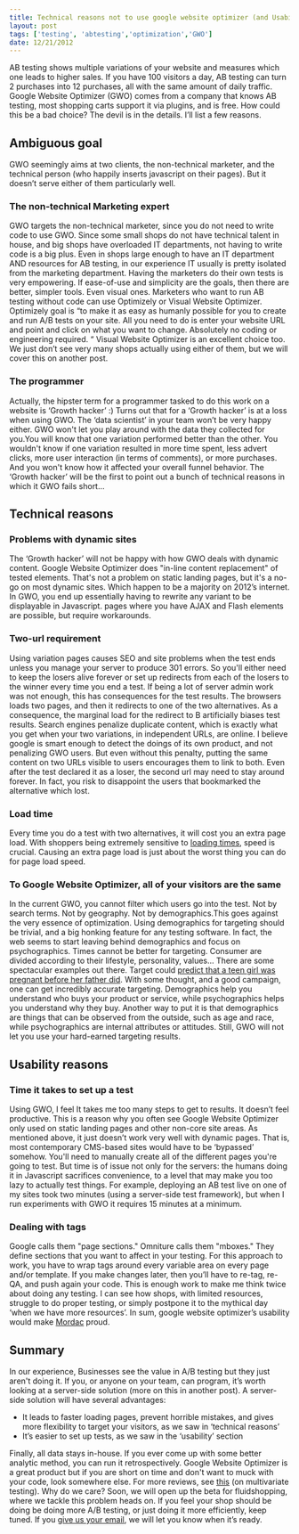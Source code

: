 ```yaml
---
title: Technical reasons not to use google website optimizer (and Usability reasons too)
layout: post
tags: ['testing', 'abtesting','optimization','GWO']
date: 12/21/2012
---
```


AB testing shows multiple variations of your website and measures which
one leads to higher sales. If you have 100 visitors a day, AB testing
can turn 2 purchases into 12 purchases, all with the same amount of
daily traffic. Google Website Optimizer (GWO) comes from a company that
knows AB testing, most shopping carts support it via plugins, and is
free. How could this be a bad choice? The devil is in the details. I’ll
list a few reasons.

Ambiguous goal
--------------

GWO seemingly aims at two clients, the non-technical marketer, and the
technical person (who happily inserts javascript on their pages). But it
doesn’t serve either of them particularly well.

### The non-technical Marketing expert

GWO targets the non-technical marketer, since you do not need to write
code to use GWO. Since some small shops do not have technical talent in
house, and big shops have overloaded IT departments, not having to write
code is a big plus. Even in shops large enough to have an IT department
AND resources for AB testing, in our experience IT usually is pretty
isolated from the marketing department. Having the marketers do their
own tests is very empowering. If ease-of-use and simplicity are the
goals, then there are better, simpler tools. Even visual ones. Marketers
who want to run AB testing without code can use Optimizely or Visual
Website Optimizer. Optimizely goal is “to make it as easy as humanly
possible for you to create and run A/B tests on your site. All you need
to do is enter your website URL and point and click on what you want to
change. Absolutely no coding or engineering required. “ Visual Website
Optimizer is an excellent choice too. We just don’t see very many shops
actually using either of them, but we will cover this on another post.

### The programmer

Actually, the hipster term for a programmer tasked to do this work on a
website is ‘Growth hacker’ :) Turns out that for a ‘Growth hacker’ is at
a loss when using GWO. The ‘data scientist’ in your team won’t be very
happy either. GWO won't let you play around with the data they collected
for you.You will know that one variation performed better than the
other. You wouldn't know if one variation resulted in more time spent,
less advert clicks, more user interaction (in terms of comments), or
more purchases. And you won't know how it affected your overall funnel
behavior. The ‘Growth hacker’ will be the first to point out a bunch of
technical reasons in which it GWO fails short...

Technical reasons
-----------------

### Problems with dynamic sites

The ‘Growth hacker’ will not be happy with how GWO deals with dynamic
content. Google Website Optimizer does "in-line content replacement" of
tested elements. That's not a problem on static landing pages, but it's
a no-go on most dynamic sites. Which happen to be a majority on 2012’s
internet. In GWO, you end up essentially having to rewrite any variant
to be displayable in Javascript. pages where you have AJAX and Flash
elements are possible, but require workarounds.

### Two-url requirement

Using variation pages causes SEO and site problems when the test ends
unless you manage your server to produce 301 errors. So you'll either
need to keep the losers alive forever or set up redirects from each of
the losers to the winner every time you end a test. If being a lot of
server admin work was not enough, this has consequences for the test
results. The browsers loads two pages, and then it redirects to one of
the two alternatives. As a consequence, the marginal load for the
redirect to B artificially biases test results. Search engines penalize
duplicate content, which is exactly what you get when your two
variations, in independent URLs, are online. I believe google is smart
enough to detect the doings of its own product, and not penalizing GWO
users. But even without this penalty, putting the same content on two
URLs visible to users encourages them to link to both. Even after the
test declared it as a loser, the second url may need to stay around
forever. In fact, you risk to disappoint the users that bookmarked the
alternative which lost.

### Load time

Every time you do a test with two alternatives, it will cost you an
extra page load. With shoppers being extremely sensitive to [loading
times](http://www.hindawi.com/journals/ahci/2009/121494/tab2/), speed is
crucial. Causing an extra page load is just about the worst thing you
can do for page load speed.

### To Google Website Optimizer, all of your visitors are the same

In the current GWO, you cannot filter which users go into the test. Not
by search terms. Not by geography. Not by demographics.This goes against
the very essence of optimization. Using demographics for targeting
should be trivial, and a big honking feature for any testing software.
In fact, the web seems to start leaving behind demographics and focus on
psychographics. Times cannot be better for targeting. Consumer are
divided according to their lifestyle, personality, values... There are
some spectacular examples out there. Target could [predict that a teen
girl was pregnant before her father
did](http://www.forbes.com/sites/kashmirhill/2012/02/16/how-target-figured-out-a-teen-girl-was-pregnant-before-her-father-did/).
With some thought, and a good campaign, one can get incredibly accurate
targeting. Demographics help you understand who buys your product or
service, while psychographics helps you understand why they buy. Another
way to put it is that demographics are things that can be observed from
the outside, such as age and race, while psychographics are internal
attributes or attitudes. Still, GWO will not let you use your
hard-earned targeting results.

Usability reasons
-----------------

### Time it takes to set up a test

Using GWO, I feel It takes me too many steps to get to results. It
doesn’t feel productive. This is a reason why you often see Google
Website Optimizer only used on static landing pages and other non-core
site areas. As mentioned above, it just doesn’t work very well with
dynamic pages. That is, most contemporary CMS-based sites would have to
be ‘bypassed’ somehow. You'll need to manually create all of the
different pages you're going to test. But time is of issue not only for
the servers: the humans doing it in Javascript sacrifices convenience,
to a level that may make you too lazy to actually test things. For
example, deploying an AB test live on one of my sites took two minutes
(using a server-side test framework), but when I run experiments with
GWO it requires 15 minutes at a minimum.

### Dealing with tags

Google calls them "page sections." Omniture calls them "mboxes." They
define sections that you want to affect in your testing. For this
approach to work, you have to wrap tags around every variable area on
every page and/or template. If you make changes later, then you’ll have
to re-tag, re-QA, and push again your code. This is enough work to make
me think twice about doing any testing. I can see how shops, with
limited resources, struggle to do proper testing, or simply postpone it
to the mythical day ‘when we have more resources’. In sum, google
website optimizer’s usability would make
[Mordac](http://dilbert.com/strips/comic/2007-11-16/) proud.

Summary
-------

In our experience, Businesses see the value in A/B testing but they just
aren't doing it. If you, or anyone on your team, can program, it’s worth
looking at a server-side solution (more on this in another post). A
server-side solution will have several advantages:

-   It leads to faster loading pages, prevent horrible mistakes, and
    gives more flexibility to target your visitors, as we saw in
    ‘technical reasons’
-   It’s easier to set up tests, as we saw in the ‘usability’ section

Finally, all data stays in-house. If you ever come up with some better
analytic method, you can run it retrospectively. Google Website
Optimizer is a great product but if you are short on time and don't want
to muck with your code, look somewhere else. For more reviews, see
[this](http://mroptimization.com/multivariate-testing-and-targeting-vendors/multivariate-testing-with-google-website-optimizer-the-final-word)
(on multivariate testing). Why do we care? Soon, we will open up the
beta for fluidshopping, where we tackle this problem heads on. If you
feel your shop should be doing be doing more A/B testing, or just doing
it more efficiently, keep tuned. If you [give us your
email](http://fluidshopping.com/), we will let you know when it’s ready.
